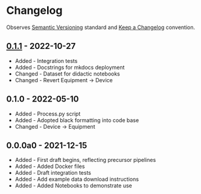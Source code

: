 # Changelog

Observes [Semantic Versioning](https://semver.org/spec/v2.0.0.html) standard and [Keep a Changelog](https://keepachangelog.com/en/1.0.0/) convention.

## [0.1.1] - 2022-10-27
- Added - Integration tests
- Added - Docstrings for mkdocs deployment
- Changed - Dataset for didactic notebooks
- Changed - Revert Equipment -> Device

## 0.1.0 - 2022-05-10
- Added - Process.py script
- Added - Adopted black formatting into code base
- Changed - Device -> Equipment 

## 0.0.0a0 - 2021-12-15
- Added - First draft begins, reflecting precursor pipelines
- Added - Added Docker files
- Added - Draft integration tests
- Added - Add example data download instructions
- Added - Added Notebooks to demonstrate use

[0.1.1]: https://github.com/datajoint/workflow-deeplabcut/releases/tag/0.1.1
